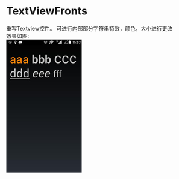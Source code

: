 # TextViewFronts
重写Textview控件。 可进行内部部分字符串特效，颜色，大小进行更改</br>
效果如图:</br>
                  ![image](https://github.com/SeachForLife/TextViewFronts/raw/master/ScreenShots/show.jpg)
